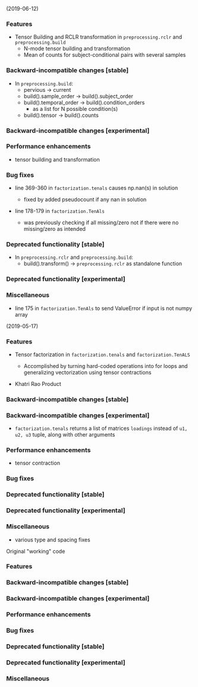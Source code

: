 (2019-06-12)

### Features

* Tensor Building and RCLR transformation in `preprocessing.rclr` and `preprocessing.build`
    * N-mode tensor building and transformation
    * Mean of counts for subject-conditional pairs with several samples

### Backward-incompatible changes [stable]

* In `preprocessing.build`:
    * pervious -> current
    * build().sample_order -> build().subject_order
    * build().temporal_order -> build().condition_orders
        * as a list for N possible condition(s)
    * build().tensor -> build().counts

### Backward-incompatible changes [experimental]

### Performance enhancements

* tensor building and transformation

### Bug fixes

* line 369-360 in `factorization.tenals` causes np.nan(s) in solution
    * fixed by added pseudocount if any nan in solution

* line 178-179 in `factorization.TenAls` 
    * was previously checking if all missing/zero not if there were no missing/zero as intended

### Deprecated functionality [stable]

* In `preprocessing.rclr` and `preprocessing.build`:
    * build().transform() -> `preprocessing.rclr` as standalone function

### Deprecated functionality [experimental]

### Miscellaneous

* line 175 in `factorization.TenAls` to send ValueError if input is not numpy array


(2019-05-17)

### Features

* Tensor factorization in `factorization.tenals` and `factorization.TenALS`
    * Accomplished by turning hard-coded operations into for loops and generalizing vectorization using tensor contractions

* Khatri Rao Product

### Backward-incompatible changes [stable]

### Backward-incompatible changes [experimental]

* `factorization.tenals` returns a list of matrices `loadings` instead of `u1, u2, u3` tuple, along with other arguments

### Performance enhancements

* tensor contraction

### Bug fixes

### Deprecated functionality [stable]

### Deprecated functionality [experimental]

### Miscellaneous

* various type and spacing fixes

Original "working" code

### Features

### Backward-incompatible changes [stable]

### Backward-incompatible changes [experimental]

### Performance enhancements

### Bug fixes

### Deprecated functionality [stable]

### Deprecated functionality [experimental]

### Miscellaneous
